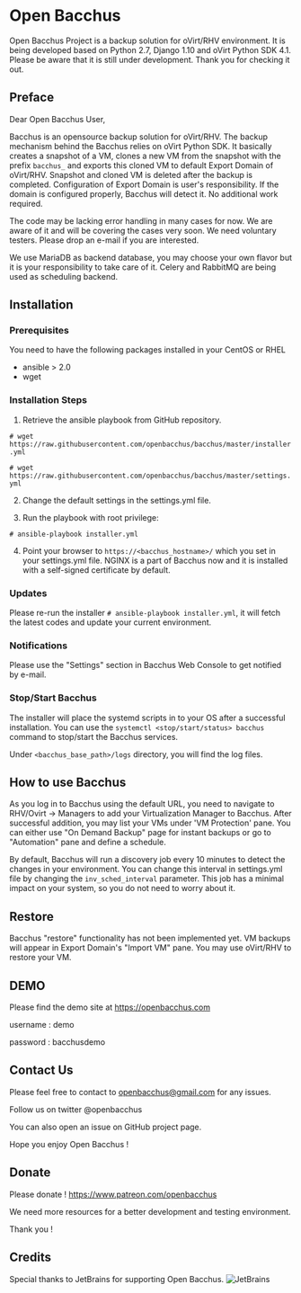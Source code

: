 # Open Bacchus 
Open Bacchus Project is a backup solution for oVirt/RHV environment. It is being developed based on Python 2.7, Django 1.10 and oVirt Python SDK 4.1. Please be aware that it is still under development.
Thank you for checking it out.

## Preface
Dear Open Bacchus User,

Bacchus is an opensource backup solution for oVirt/RHV. The backup mechanism behind the Bacchus relies on oVirt Python SDK. It basically creates a snapshot of a VM, clones a new VM from the snapshot with the prefix `bacchus_` and exports this cloned VM to default Export Domain of oVirt/RHV. Snapshot and cloned VM is deleted after the backup is completed. Configuration of Export Domain is user's responsibility. If the domain is configured properly, Bacchus will detect it. No additional work required.

The code may be lacking error handling in many cases for now. We are aware of it and will be covering the cases very soon. We need voluntary testers. Please drop an e-mail if you are interested.

We use MariaDB as backend database, you may choose your own flavor but it is your responsibility to take care of it. Celery and RabbitMQ are being used as scheduling backend.


## Installation
### Prerequisites
You need to have the following packages installed in your CentOS or RHEL
- ansible > 2.0
- wget


### Installation Steps
1.  Retrieve the ansible playbook from GitHub repository.

`# wget https://raw.githubusercontent.com/openbacchus/bacchus/master/installer.yml`

`# wget https://raw.githubusercontent.com/openbacchus/bacchus/master/settings.yml`

2. Change the default settings in the settings.yml file.

3. Run the playbook with root privilege:

`# ansible-playbook installer.yml`

4. Point your browser to `https://<bacchus_hostname>/` which you set in your settings.yml file. NGINX is a part of Bacchus now and it is installed with a self-signed certificate by default.


### Updates

Please re-run the installer `# ansible-playbook installer.yml`, it will fetch the latest codes and update your current environment.


### Notifications

Please use the "Settings" section in Bacchus Web Console to get notified by e-mail.


### Stop/Start Bacchus

The installer will place the systemd scripts in to your OS after a successful installation. You can use the `systemctl <stop/start/status> bacchus` command to stop/start the Bacchus services.

Under `<bacchus_base_path>/logs` directory, you will find the log files.

## How to use Bacchus

As you log in to Bacchus using the default URL, you need to navigate to RHV/Ovirt -> Managers to add your Virtualization Manager to Bacchus. After successful addition, you may list your VMs under 'VM Protection' pane. You can either use "On Demand Backup" page for instant backups or go to "Automation" pane and define a schedule. 

By default, Bacchus will run a discovery job every 10 minutes to detect the changes in your environment. You can change this interval in settings.yml file by changing the `inv_sched_interval` parameter. This job has a minimal impact on your system, so you do not need to worry about it.


## Restore

Bacchus "restore" functionality has not been implemented yet. VM backups will appear in Export Domain's "Import VM" pane. You may use oVirt/RHV to restore your VM.

## DEMO

Please find the demo site at https://openbacchus.com

username : demo

password : bacchusdemo


## Contact Us

Please feel free to contact to openbacchus@gmail.com for any issues.

Follow us on twitter @openbacchus

You can also open an issue on GitHub project page.

Hope you enjoy Open Bacchus !

## Donate

Please donate ! https://www.patreon.com/openbacchus

We need more resources for a better development and testing environment.

Thank you !

## Credits
Special thanks to JetBrains for supporting Open Bacchus.
![JetBrains](https://github.com/openbacchus/bacchus/blob/master/jetbrains.png)
